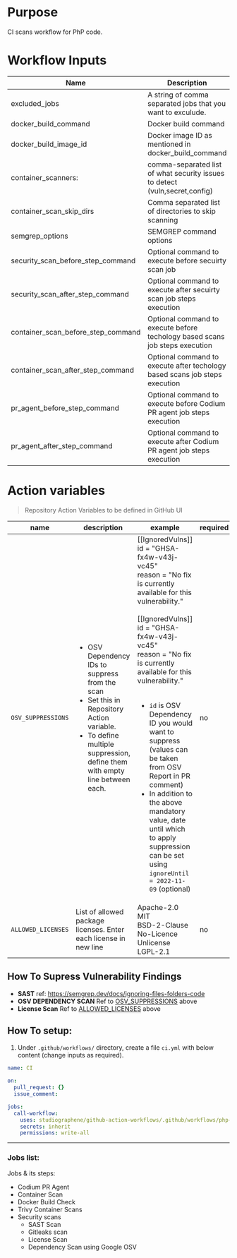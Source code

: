 # Purpose

CI scans workflow for PhP code.

# Workflow Inputs

| Name                               | Description                                                                  | Required | Default        |
| ---------------------------------- | ---------------------------------------------------------------------------- | -------- | -------------- |
| excluded_jobs                      | A string of comma separated jobs that you want to exculude.                  | no       |                |
| docker_build_command               | Docker build command                                                         | no       |                |
| docker_build_image_id              | Docker image ID as mentioned in docker_build_command                         | no       | `local:latest` |
| container_scanners:                | comma-separated list of what security issues to detect (vuln,secret,config)  | no       | `vuln`         |
| container_scan_skip_dirs           | Comma separated list of directories to skip scanning                         | no       |                |
| semgrep_options                    | SEMGREP command options                                                      | no       |                |
| security_scan_before_step_command  | Optional command to execute before secuirty scan job                         | no       |                |
| security_scan_after_step_command   | Optional command to execute after secuirty scan job steps execution          | no       |                |
| container_scan_before_step_command | Optional command to execute before techology based scans job steps execution | no       |                |
| container_scan_after_step_command  | Optional command to execute after techology based scans job steps execution  | no       |                |
| pr_agent_before_step_command       | Optional command to execute before Codium PR agent job steps execution       | no       |                |
| pr_agent_after_step_command        | Optional command to execute after Codium PR agent job steps execution        | no       |                |

# Action variables

> Repository Action Variables to be defined in GitHub UI

| name                                                                | description                                                                                                                                                                                 | example                                                                                                                                                                                                                                                                                                                                                                                                                                                                                                                       | required |
| ------------------------------------------------------------------- | ------------------------------------------------------------------------------------------------------------------------------------------------------------------------------------------- | ----------------------------------------------------------------------------------------------------------------------------------------------------------------------------------------------------------------------------------------------------------------------------------------------------------------------------------------------------------------------------------------------------------------------------------------------------------------------------------------------------------------------------- | -------- |
| `OSV_SUPPRESSIONS` <a name="action_variables_OSV_SUPPRESSIONS"></a> | <ul><li>OSV Dependency IDs to suppress from the scan</li><li>Set this in Repository Action variable.</li><li>To define multiple suppression, define them with empty line between each.</ul> | [[IgnoredVulns]]<br>id = "GHSA-fx4w-v43j-vc45"<br>reason = "No fix is currently available for this vulnerability."<br><br>[[IgnoredVulns]]<br>id = "GHSA-fx4w-v43j-vc45"<br>reason = "No fix is currently available for this vulnerability."<br><br><ul><li>`id` is OSV Dependency ID you would want to suppress (values can be taken from OSV Report in PR comment)</li><li>In addition to the above mandatory value, date until which to apply suppression can be set using `ignoreUntil = 2022-11-09` (optional)</li></ul> | no       |
| `ALLOWED_LICENSES` <a name="action_variable_ALLOWED_LICENSES"></a>  | List of allowed package licenses. Enter each license in new line                                                                                                                            | Apache-2.0<br>MIT<br>BSD-2-Clause<br>No-Licence<br>Unlicense<br>LGPL-2.1                                                                                                                                                                                                                                                                                                                                                                                                                                                      | no       |

## How To Supress Vulnerability Findings

- **SAST**
  ref: https://semgrep.dev/docs/ignoring-files-folders-code
- **OSV DEPENDENCY SCAN**
  Ref to [OSV_SUPPRESSIONS](#action_variables_OSV_SUPPRESSIONS) above
- **License Scan**
  Ref to [ALLOWED_LICENSES](#action_variable_ALLOWED_LICENSES) above

## How To setup:

1. Under `.github/workflows/` directory, create a file `ci.yml` with below content (change inputs as required).

```yaml
name: CI

on:
  pull_request: {}
  issue_comment:

jobs:
  call-workflow:
    uses: studiographene/github-action-workflows/.github/workflows/php-ci.yml@master # if you want alternatively pin to tag version version
    secrets: inherit
    permissions: write-all
```

---

### Jobs list:

Jobs & its steps:

- Codium PR Agent
- Container Scan
- Docker Build Check
- Trivy Container Scans
- Security scans
  - SAST Scan
  - Gitleaks scan
  - License Scan
  - Dependency Scan using Google OSV
